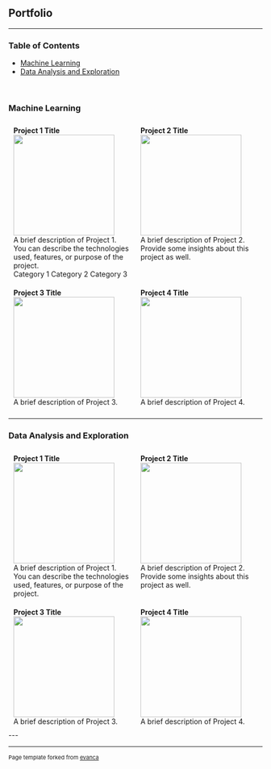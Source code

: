 ## Portfolio

---
### Table of Contents
- [Machine Learning](#machine-learning)
- [Data Analysis and Exploration](#data-analysis-and-exploration)
<br>

### Machine Learning
<div >
  
  <div style="display: flex;">
    <div style="flex: 1; padding: 10px;">
      <b>Project 1 Title</b><br>
      <img src="images/dummy_thumbnail.jpg?raw=true" width="200px"/><br>
      A brief description of Project 1. You can describe the technologies used, features, or purpose of the project.
      <div class="pill-container">
       <a class="pill" >Category 1</a>
       <a class="pill" >Category 2</a>
       <a class="pill" >Category 3</a>
      </div>
    </div>
    <div style="flex: 1; padding: 10px;">
      <b>Project 2 Title</b><br>
      <img src="images/dummy_thumbnail.jpg?raw=true" width="200px"/><br>
      A brief description of Project 2. Provide some insights about this project as well.
    </div>
    
  </div>

  <div style="display: flex;">
    <div style="flex: 1; padding: 10px;">
      <b>Project 3 Title</b><br>
      <img src="images/dummy_thumbnail.jpg?raw=true" width="200px"/><br>
      A brief description of Project 3.
    </div>
    <div style="flex: 1; padding: 10px;">
      <b>Project 4 Title</b><br>
      <img src="images/dummy_thumbnail.jpg?raw=true" width="200px"/><br>
      A brief description of Project 4.
    </div>
    
  </div>
</div>


---

### Data Analysis and Exploration

<div style="max-width: 1200px; margin: 0 auto;">
  <div style="display: flex;">
    <div style="flex: 1; padding: 10px;">
      <b>Project 1 Title</b><br>
      <img src="images/dummy_thumbnail.jpg?raw=true" width="200px"/><br>
      A brief description of Project 1. You can describe the technologies used, features, or purpose of the project.
    </div>
    <div style="flex: 1; padding: 10px;">
      <b>Project 2 Title</b><br>
      <img src="images/dummy_thumbnail.jpg?raw=true" width="200px"/><br>
      A brief description of Project 2. Provide some insights about this project as well.
    </div>
  </div>

  <div style="display: flex;">
    <div style="flex: 1; padding: 10px;">
      <b>Project 3 Title</b><br>
      <img src="images/dummy_thumbnail.jpg?raw=true" width="200px"/><br>
      A brief description of Project 3.
    </div>
    <div style="flex: 1; padding: 10px;">
      <b>Project 4 Title</b><br>
      <img src="images/dummy_thumbnail.jpg?raw=true" width="200px"/><br>
      A brief description of Project 4.
    </div>
  </div>
</div>
---




---
<p style="font-size:11px">Page template forked from <a href="https://github.com/evanca/quick-portfolio">evanca</a></p>
<!-- Remove above link if you don't want to attibute -->
